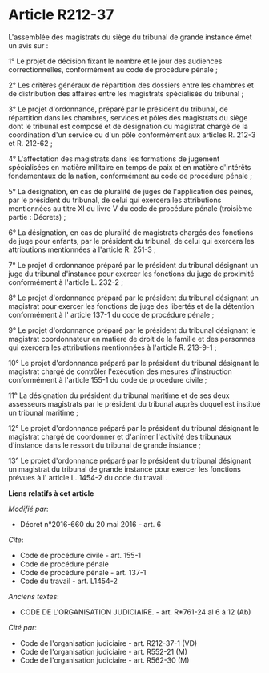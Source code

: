 # Article R212-37

L'assemblée des magistrats du siège du tribunal de grande instance émet un avis sur : 

1° Le projet de décision fixant le nombre et le jour des audiences correctionnelles, conformément au code de procédure
pénale ; 

2° Les critères généraux de répartition des dossiers entre les chambres et de distribution des affaires entre les magistrats
spécialisés du tribunal ; 

3° Le projet d'ordonnance, préparé par le président du tribunal, de répartition dans les chambres, services et pôles des
magistrats du siège dont le tribunal est composé et de désignation du magistrat chargé de la coordination d'un service ou
d'un pôle conformément aux articles R. 212-3 et R. 212-62 ; 

4° L'affectation des magistrats dans les formations de jugement spécialisées en matière militaire en temps de paix et en
matière d'intérêts fondamentaux de la nation, conformément au code de procédure pénale ; 

5° La désignation, en cas de pluralité de juges de l'application des peines, par le président du tribunal, de celui qui
exercera les attributions mentionnées au titre XI du livre V du code de procédure pénale (troisième partie : Décrets) ; 

6° La désignation, en cas de pluralité de magistrats chargés des fonctions de juge pour enfants, par le président du
tribunal, de celui qui exercera les attributions mentionnées à l'article R. 251-3 ; 

7° Le projet d'ordonnance préparé par le président du tribunal désignant un juge du tribunal d'instance pour exercer les
fonctions du juge de proximité conformément à l'article L. 232-2 ; 

8° Le projet d'ordonnance préparé par le président du tribunal désignant un magistrat pour exercer les fonctions de juge des
libertés et de la détention conformément à l' article 137-1 du code de procédure pénale ; 

9° Le projet d'ordonnance préparé par le président du tribunal désignant le magistrat coordonnateur en matière de droit de la
famille et des personnes qui exercera les attributions mentionnées à l'article R. 213-9-1 ; 

10° Le projet d'ordonnance préparé par le président du tribunal désignant le magistrat chargé de contrôler l'exécution des
mesures d'instruction conformément à l'article 155-1 du code de procédure civile ; 

11° La désignation du président du tribunal maritime et de ses deux assesseurs magistrats par le président du tribunal auprès
duquel est institué un tribunal maritime ; 

12° Le projet d'ordonnance préparé par le président du tribunal désignant le magistrat chargé de coordonner et d'animer
l'activité des tribunaux d'instance dans le ressort du tribunal de grande instance ;

13° Le projet d'ordonnance préparé par le président du tribunal désignant un magistrat du tribunal de grande instance pour
exercer les fonctions prévues à l' article L. 1454-2 du code du travail .

**Liens relatifs à cet article**

_Modifié par_:

  - Décret n°2016-660 du 20 mai 2016 - art. 6

_Cite_:

  - Code de procédure civile - art. 155-1
  - Code de procédure pénale
  - Code de procédure pénale - art. 137-1
  - Code du travail - art. L1454-2

_Anciens textes_:

  - CODE DE L'ORGANISATION JUDICIAIRE. - art. R*761-24 al 6 à 12 (Ab)

_Cité par_:

  - Code de l'organisation judiciaire - art. R212-37-1 (VD)
  - Code de l'organisation judiciaire - art. R552-21 (M)
  - Code de l'organisation judiciaire - art. R562-30 (M)
